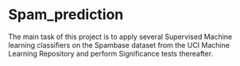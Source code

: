 # Spam_prediction
The main task of this project is to apply several Supervised Machine learning classifiers on the Spambase dataset from the UCI Machine Learning Repository and perform Significance tests thereafter.
